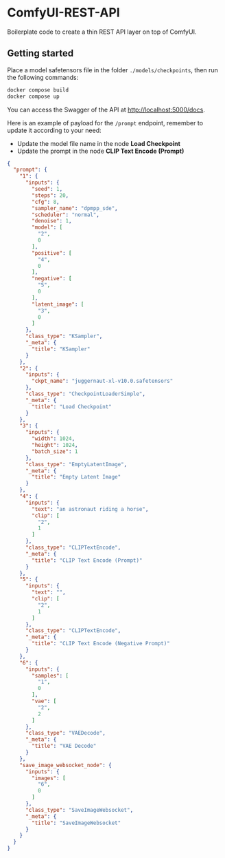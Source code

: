 # ComfyUI-REST-API

Boilerplate code to create a thin REST API layer on top of ComfyUI.

## Getting started

Place a model safetensors file in the folder `./models/checkpoints`, then run the following commands:

```sh
docker compose build
docker compose up
```

You can access the Swagger of the API at [http://localhost:5000/docs](http://localhost:5000/docs).

Here is an example of payload for the `/prompt` endpoint, remember to update it according to your need:

- Update the model file name in the node **Load Checkpoint**
- Update the prompt in the node **CLIP Text Encode (Prompt)**

```json
{
  "prompt": {
    "1": {
      "inputs": {
        "seed": 1,
        "steps": 20,
        "cfg": 8,
        "sampler_name": "dpmpp_sde",
        "scheduler": "normal",
        "denoise": 1,
        "model": [
          "2",
          0
        ],
        "positive": [
          "4",
          0
        ],
        "negative": [
          "5",
          0
        ],
        "latent_image": [
          "3",
          0
        ]
      },
      "class_type": "KSampler",
      "_meta": {
        "title": "KSampler"
      }
    },
    "2": {
      "inputs": {
        "ckpt_name": "juggernaut-xl-v10.0.safetensors"
      },
      "class_type": "CheckpointLoaderSimple",
      "_meta": {
        "title": "Load Checkpoint"
      }
    },
    "3": {
      "inputs": {
        "width": 1024,
        "height": 1024,
        "batch_size": 1
      },
      "class_type": "EmptyLatentImage",
      "_meta": {
        "title": "Empty Latent Image"
      }
    },
    "4": {
      "inputs": {
        "text": "an astronaut riding a horse",
        "clip": [
          "2",
          1
        ]
      },
      "class_type": "CLIPTextEncode",
      "_meta": {
        "title": "CLIP Text Encode (Prompt)"
      }
    },
    "5": {
      "inputs": {
        "text": "",
        "clip": [
          "2",
          1
        ]
      },
      "class_type": "CLIPTextEncode",
      "_meta": {
        "title": "CLIP Text Encode (Negative Prompt)"
      }
    },
    "6": {
      "inputs": {
        "samples": [
          "1",
          0
        ],
        "vae": [
          "2",
          2
        ]
      },
      "class_type": "VAEDecode",
      "_meta": {
        "title": "VAE Decode"
      }
    },
    "save_image_websocket_node": {
      "inputs": {
        "images": [
          "6",
          0
        ]
      },
      "class_type": "SaveImageWebsocket",
      "_meta": {
        "title": "SaveImageWebsocket"
      }
    }
  }
}
```